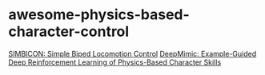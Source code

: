 # awesome-physics-based-character-control
[SIMBICON: Simple Biped Locomotion Control](https://www.cs.sfu.ca/~kkyin/papers/Yin_SIG07.pdf)
[DeepMimic: Example-Guided Deep Reinforcement Learning of Physics-Based Character Skills](https://github.com/xbpeng/DeepMimic)
